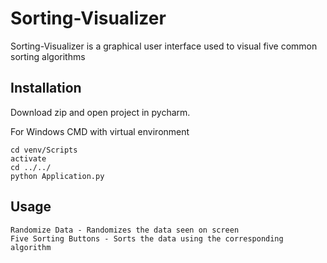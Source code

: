 # Sorting-Visualizer

Sorting-Visualizer is a graphical user interface used to visual five common sorting algorithms

## Installation

Download zip and open project in pycharm.

For Windows CMD with virtual environment
```
cd venv/Scripts
activate
cd ../../
python Application.py
```

## Usage

```
Randomize Data - Randomizes the data seen on screen
Five Sorting Buttons - Sorts the data using the corresponding algorithm
```
